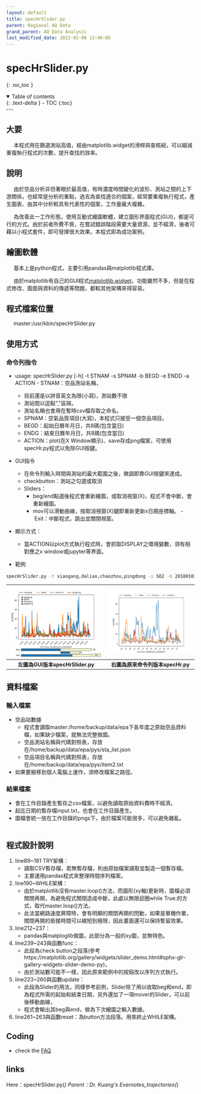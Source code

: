 ```yaml
---
layout: default
title: specHrSlider.py
parent: Regional AQ Data
grand_parent: AQ Data Analysis
last_modified_date: 2022-02-08 13:46:05
---
```


# specHrSlider.py
{: .no_toc }

<details open markdown="block">
  <summary>
    Table of contents
  </summary>
  {: .text-delta }
- TOC
{:toc}
</details>
---

## 大要

     本程式用在篩選測站高值，經由matplotlib.widget的滑桿與查核紐，可以縮減重複執行程式的次數，提升查找的效率。

## 說明

     由於空品分析非但著眼於最高值，有時濃度時間變化的波形、測站之間的上下游關係，也經常是分析的重點，過去為查找適合的個案，經常要重複執行程式，產生圖表、由其中分析較具有代表性的個案，工作量龐大複雜。

     為改善此一工作形態，使用互動式繪圖軟體，建立圖形界面程式(GUI)，都是可行的方式。由於前者所費不貲，在嘗試錯誤階段需要大量資源，並不經濟，後者可藉以小程式套件，即可發揮很大效果。本程式即為成功案例。

## 繪圖軟體

     基本上是python程式，主要引用pandas與matplotlib程式庫。

     由於matplotlib有自己的GUI程式[matplotlib.widget](https://matplotlib.org/api/widgets_api.html?highlight=widget)，功能雖然不多，但是在程式修改、圖面與資料的傳遞等問題，都較其他架構來得容易。

## 程式檔案位置

     master:/usr/kbin/specHrSlider.py

## 使用方式

### 命令列指令
- usage: specHrSlider.py [-h] -t STNAM -s SPNAM -b BEGD -e ENDD -a ACTION
  - STNAM：空品測站名稱，
    - 目前還是以拼音英文為限(小寫)，測站數不限
    - 測站間以逗點","區隔，
    - 測站名稱也會用在暫時csv檔存取之命名。
  - SPNAM：空氣品質項目(大寫)，本程式只接受一個空品項目。
  - BEGD：起始日曆年月日，共8碼(包含當日)
  - ENDG：結束日曆年月日，共8碼(包含當日)
  - ACTION：plot(在X Window顯示)、save存成png檔案，可使用specHr.py程式以免除GUI按鍵。
- GUI指令
  - 在命令列輸入時間與測站的最大範圍之後，微調即靠GUI按鍵來達成。
  - checkbutton：測站之勾選或取消
  - Sliders：
    - beg/end點選後程式會重新繪圖，或取消視窗(X)，程式不會中斷，會重新繪圖。
    - mov可以滑動曲線，按取消視窗(X)鍵即重新更新x日期座標軸。
  - Exit：中斷程式，跳出並關閉視窗。
- 顯示方式：
  - 當ACTION以plot方式執行程式時，會抓取DISPLAY之環境變數，須有相對應之x window或jupyter等界面。

- 範例

```bash
specHrSlider.py -t xiaogang,daliao,chaozhou,pingdong -s SO2 -b 20180101 -e 20180331 -a p
```

| ![specHrSlider1.png](https://raw.githubusercontent.com/sinotec2/Focus-on-Air-Quality/main/assets/images/specHrSlider1.png)|![specHrSlider2.png](https://raw.githubusercontent.com/sinotec2/Focus-on-Air-Quality/main/assets/images/specHrSlider2.png)|
|:--:|:--:|
| <b>左圖為GUI版本specHrSlider.py</b>|<b>右圖為原來命令列版本specHr.py</b>|

## 資料檔案

### 輸入檔案    

- 空品站數據 
	- 程式會讀取master:/home/backup/data/epa下各年度之原始空品資料檔，如果缺少檔案，就無法完整做圖。
	- 空品測站名稱與代碼對照表，存放在/home/backup/data/epa/pys/sta_list.json
	- 空品項目名稱與代碼對照表，存放在/home/backup/data/epa/pys/item2.txt
- 如果要搬移到個人電腦上運作，須修改檔案之路徑。

### 結果檔案

- 會在工作目錄產生暫存之csv檔案，以避免讀取原始資料費時不經濟。
- 起迄日期的暫存檔input.txt，也會在工作目錄產生。
- 圖檔會統一放在工作目錄的pngs下，由於檔案可能很多，可以避免雜亂。
　     
## 程式設計說明

1. line89~181 TRY架構：
	- 讀取CSV暫存檔，若無暫存檔，則由原始檔案讀取並製造一個暫存檔。
	- 主要運用pandas程式來整理時間序列檔案。
2. line190~WHILE架構：
	- 由於matplotlib沒有master.loop()方法，而圖形(xy軸)更新時，圖檔必須關閉再開，為避免程式關閉造成中斷，此處以無限迴圈while True:的方式，取代master.loop()方法。
	- 此法當網路速度屏障時，會有明顯的關閉再開的閃動，如果是單機作業，關閉再開的銜接時間可以縮短到極限，因此畫面還可以保持暫留效果。 
3. line212~237：
	- pandas與matploglib做圖，此部分為一般的xy圖，並無特色。
4. line239~243與函數func：
	- 此段為check button之段落(參考https://matplotlib.org/gallery/widgets/slider_demo.html#sphx-glr-gallery-widgets-slider-demo-py)，
	- 由於測站數可能不一樣，因此原來範例中的按鈕改以序列方式執行。
5. line223~260與函數update：
	- 此段為Slider的用法，同樣參考前例，Slider除了用以收取beg和end，即為程式所需的起始和結束日期，另外還加了一項mover的Slider，可以前後移動曲線，
	- 程式會輸出其beg與end，做為下次繪圖之輸入數據。
6. line261~263與函數reset：為button方法段落。用來終止WHILE架構。

## Coding
- check the [FAQ](https://sinotec2.github.io/Focus-on-Air-Quality/AQana/TWNAQ/specHrSliderRect.py)

## links

Here：specHrSlider.py(*)
Parent：Dr. Kuang's Evernotes_trajectories(*)
